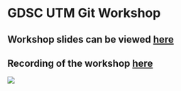 # GDSC UTM Git Workshop

## Workshop slides can be viewed [here](https://docs.google.com/presentation/d/1hdl4TNEK4gg4wnwN8six5xIM8vCS4xipD1DsY3rf-MM/edit?usp=sharing)

## Recording of the workshop [here](https://youtu.be/HyHAjOx7UW8)

![](https://rapidapi.com/blog/wp-content/uploads/2017/01/octocat.gif)
